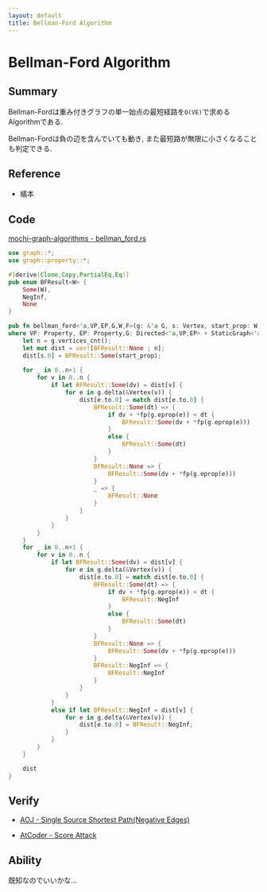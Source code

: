 ```yaml
---
layout: default
title: Bellman-Ford Algorithm
---
```


# Bellman-Ford Algorithm

## Summary

Bellman-Fordは重み付きグラフの単一始点の最短経路を`O(VE)`で求めるAlgorithmである.

Bellman-Fordは負の辺を含んでいても動き, また最短路が無限に小さくなることも判定できる.

## Reference

- 蟻本

## Code

[mochi-graph-algorithms - bellman_ford.rs](https://github.com/kutimoti/mochi-graph-algorithms/blob/master/src/graph/shortest_path/bellman_ford.rs)

```rust
use graph::*;
use graph::property::*;

#[derive(Clone,Copy,PartialEq,Eq)]
pub enum BFResult<W> {
    Some(W),
    NegInf,
    None
}

pub fn bellman_ford<'a,VP,EP,G,W,F>(g: &'a G, s: Vertex, start_prop: W, fp: F) -> Vec<BFResult<W>>
where VP: Property, EP: Property,G: Directed<'a,VP,EP> + StaticGraph<'a,VP,EP>, W: Weighted, F: Fn(&EP) -> &W {
    let n = g.vertices_cnt();
    let mut dist = vec![BFResult::None ; n];
    dist[s.0] = BFResult::Some(start_prop);
    
    for _ in 0..n+1 {
        for v in 0..n {
            if let BFResult::Some(dv) = dist[v] {
                for e in g.delta(&Vertex(v)) {
                    dist[e.to.0] = match dist[e.to.0] {
                        BFResult::Some(dt) => {
                            if dv + *fp(g.eprop(e)) < dt {
                                BFResult::Some(dv + *fp(g.eprop(e)))
                            }
                            else {
                                BFResult::Some(dt)
                            }
                        }
                        BFResult::None => {
                            BFResult::Some(dv + *fp(g.eprop(e)))
                        }
                        _ => {
                            BFResult::None
                        }
                    }
                }
            }
        }
    }
    for _ in 0..n+1 {
        for v in 0..n {
            if let BFResult::Some(dv) = dist[v] {
                for e in g.delta(&Vertex(v)) {
                    dist[e.to.0] = match dist[e.to.0] {
                        BFResult::Some(dt) => {
                            if dv + *fp(g.eprop(e)) < dt {
                                BFResult::NegInf
                            }
                            else {
                                BFResult::Some(dt)
                            }
                        }
                        BFResult::None => {
                            BFResult::Some(dv + *fp(g.eprop(e)))
                        }
                        BFResult::NegInf => {
                            BFResult::NegInf
                        }
                    }
                }
            }
            else if let BFResult::NegInf = dist[v] {
                for e in g.delta(&Vertex(v)) {
                    dist[e.to.0] = BFResult::NegInf;
                }
            }
        }
    }

    dist
}
```

## Verify

- [AOJ - Single Source Shortest Path(Negative Edges)](http://judge.u-aizu.ac.jp/onlinejudge/description.jsp?id=GRL_1_B)

- [AtCoder - Score Attack](https://beta.atcoder.jp/contests/abc061/tasks/abc061_d)

## Ability

既知なのでいいかな...